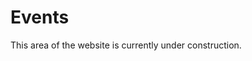 # Events

<aside class="m-note m-danger">
This area of the website is currently under construction.
</aside>
